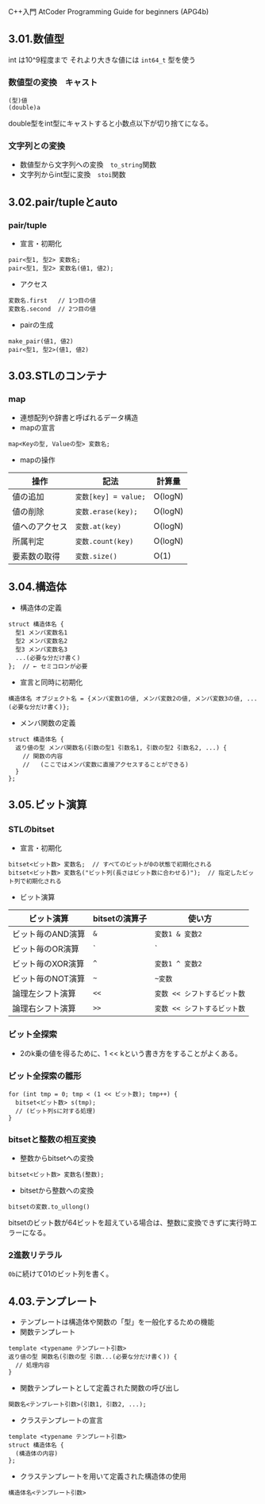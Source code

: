 C++入門 AtCoder Programming Guide for beginners (APG4b)

## 3.01.数値型
int は10^9程度まで
それより大きな値には `int64_t` 型を使う

### 数値型の変換　キャスト
```
(型)値
(double)a
```

double型をint型にキャストすると小数点以下が切り捨てになる。

### 文字列との変換
- 数値型から文字列への変換　`to_string`関数
- 文字列からint型に変換　`stoi`関数

## 3.02.pair/tupleとauto
### pair/tuple
- 宣言・初期化
```
pair<型1, 型2> 変数名;
pair<型1, 型2> 変数名(値1, 値2);
```

- アクセス
```
変数名.first   // 1つ目の値
変数名.second  // 2つ目の値
```

- pairの生成
```
make_pair(値1, 値2)
pair<型1, 型2>(値1, 値2)
```

## 3.03.STLのコンテナ
### map
- 連想配列や辞書と呼ばれるデータ構造
- mapの宣言
```
map<Keyの型, Valueの型> 変数名;
```

- mapの操作

| 操作 | 記法 | 計算量 |
| --- | --- | --- |
| 値の追加 | `変数[key] = value;` | O(logN) |
| 値の削除 | `変数.erase(key);` | O(logN) |
| 値へのアクセス | `変数.at(key)` | O(logN) |
| 所属判定 | `変数.count(key)` | O(logN) |
| 要素数の取得 | `変数.size()` | O(1) |

## 3.04.構造体
- 構造体の定義
```
struct 構造体名 {
  型1 メンバ変数名1
  型2 メンバ変数名2
  型3 メンバ変数名3
  ...(必要な分だけ書く)
};  // ← セミコロンが必要
```

- 宣言と同時に初期化
```
構造体名 オブジェクト名 = {メンバ変数1の値, メンバ変数2の値, メンバ変数3の値, ...(必要な分だけ書く)};
```

- メンバ関数の定義
```
struct 構造体名 {
  返り値の型 メンバ関数名(引数の型1 引数名1, 引数の型2 引数名2, ...) {
    // 関数の内容
    //   (ここではメンバ変数に直接アクセスすることができる)
  }
};
```

## 3.05.ビット演算
### STLのbitset
- 宣言・初期化
```
bitset<ビット数> 変数名;  // すべてのビットが0の状態で初期化される
bitset<ビット数> 変数名("ビット列(長さはビット数に合わせる)");  // 指定したビット列で初期化される
```

- ビット演算

| ビット演算 | bitsetの演算子 | 使い方 |
| --- | --- | --- |
| ビット毎のAND演算 | `&` | `変数1 & 変数2` |
| ビット毎のOR演算 | `|` | `変数1 | 変数2` |
| ビット毎のXOR演算 | `^` | `変数1 ^ 変数2` |
| ビット毎のNOT演算 | `~` | `~変数` |
| 論理左シフト演算 | `<<` | `変数 << シフトするビット数` |
| 論理右シフト演算 |  `>>` | `変数 << シフトするビット数` |

### ビット全探索
- 2のk乗の値を得るために、1 << kという書き方をすることがよくある。

### ビット全探索の雛形
```
for (int tmp = 0; tmp < (1 << ビット数); tmp++) {
  bitset<ビット数> s(tmp);
  // (ビット列sに対する処理)
}
```

### bitsetと整数の相互変換
- 整数からbitsetへの変換
```
bitset<ビット数> 変数名(整数);
```

- bitsetから整数への変換
```
bitsetの変数.to_ullong()
```
bitsetのビット数が64ビットを超えている場合は、整数に変換できずに実行時エラーになる。

### 2進数リテラル
`0b`に続けて01のビット列を書く。

## 4.03.テンプレート
- テンプレートは構造体や関数の「型」を一般化するための機能
- 関数テンプレート
```
template <typename テンプレート引数>
返り値の型 関数名(引数の型 引数...(必要な分だけ書く)) {
  // 処理内容
}
```

- 関数テンプレートとして定義された関数の呼び出し
```
関数名<テンプレート引数>(引数1, 引数2, ...);
```

- クラステンプレートの宣言
```
template <typename テンプレート引数>
struct 構造体名 {
  (構造体の内容)
};
```

- クラステンプレートを用いて定義された構造体の使用
```
構造体名<テンプレート引数>
```
